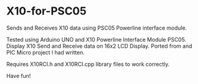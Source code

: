 # X10-for-PSC05
Sends and Receives X10 data using PSC05 Powerline interface module.

Tested using Arduino UNO and X10 Powerline Interface Module PSC05.
Display X10 Send and Receive data on 16x2 LCD Display.
Ported from and PIC Micro project I had written.

Requires X10RCI.h and X10RCI.cpp library files to work correctly.

Have fun!
